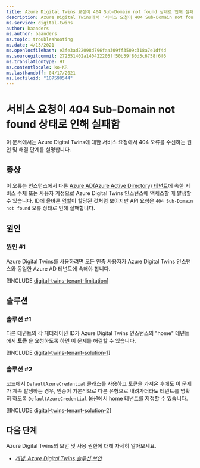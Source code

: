 ```yaml
---
title: Azure Digital Twins 요청이 404 Sub-Domain not found 상태로 인해 실패함
description: Azure Digital Twins에서 '서비스 요청이 404 Sub-Domain not found 상태로 인해 실패함’ 오류가 발생한 원인 및 해결 방법입니다.
ms.service: digital-twins
author: baanders
ms.author: baanders
ms.topic: troubleshooting
ms.date: 4/13/2021
ms.openlocfilehash: e3fe3ad22098d796faa309ff3509c318a7e1df4d
ms.sourcegitcommit: 272351402a140422205ff50b59f80d3c6758f6f6
ms.translationtype: HT
ms.contentlocale: ko-KR
ms.lasthandoff: 04/17/2021
ms.locfileid: "107590544"
---
```

# <a name="service-request-failed-status-404-sub-domain-not-found"></a>서비스 요청이 404 Sub-Domain not found 상태로 인해 실패함

이 문서에서는 Azure Digital Twins에 대한 서비스 요청에서 404 오류를 수신하는 원인 및 해결 단계를 설명합니다. 

## <a name="symptoms"></a>증상

이 오류는 인스턴스에서 다른 [Azure AD(Azure Active Directory) 테넌트](../active-directory/develop/quickstart-create-new-tenant.md)에 속한 서비스 주체 또는 사용자 계정으로 Azure Digital Twins 인스턴스에 액세스할 때 발생할 수 있습니다. ID에 올바른 [역할](concepts-security.md)이 할당된 것처럼 보이지만 API 요청은 `404 Sub-Domain not found` 오류 상태로 인해 실패합니다.

## <a name="causes"></a>원인

### <a name="cause-1"></a>원인 #1

Azure Digital Twins를 사용하려면 모든 인증 사용자가 Azure Digital Twins 인스턴스와 동일한 Azure AD 테넌트에 속해야 합니다.

[!INCLUDE [digital-twins-tenant-limitation](../../includes/digital-twins-tenant-limitation.md)]

## <a name="solutions"></a>솔루션

### <a name="solution-1"></a>솔루션 #1

다른 테넌트의 각 페더레이션 ID가 Azure Digital Twins 인스턴스의 "home" 테넌트에서 **토큰** 을 요청하도록 하면 이 문제를 해결할 수 있습니다. 

[!INCLUDE [digital-twins-tenant-solution-1](../../includes/digital-twins-tenant-solution-1.md)]

### <a name="solution-2"></a>솔루션 #2

코드에서 `DefaultAzureCredential` 클래스를 사용하고 토큰을 가져온 후에도 이 문제가 계속 발생하는 경우, 인증이 기본적으로 다른 유형으로 내려가더라도 테넌트를 명확히 하도록 `DefaultAzureCredential` 옵션에서 home 테넌트를 지정할 수 있습니다.

[!INCLUDE [digital-twins-tenant-solution-2](../../includes/digital-twins-tenant-solution-2.md)]

## <a name="next-steps"></a>다음 단계

Azure Digital Twins의 보안 및 사용 권한에 대해 자세히 알아보세요.
* [*개념: Azure Digital Twins 솔루션 보안*](concepts-security.md)
